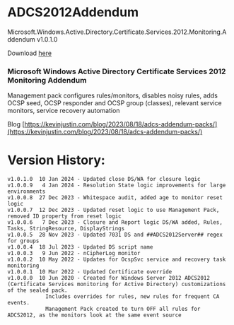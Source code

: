 # ADCS2012Addendum
Microsoft.Windows.Active.Directory.Certificate.Services.2012.Monitoring.Addendum v1.0.1.0

Download [here](https://github.com/theKevinJustin/ADCS2012Addendum/blob/main/Microsoft.Windows.Active.Directory.Certificate.Services.2012.Monitoring.Addendum.xml)

### Microsoft Windows Active Directory Certificate Services 2012 Monitoring Addendum
Management pack configures rules/monitors, disables noisy rules, adds OCSP seed, OCSP responder and OCSP group (classes), relevant service monitors, service recovery automation

Blog [https://kevinjustin.com/blog/2023/08/18/adcs-addendum-packs/](https://kevinjustin.com/blog/2023/08/18/adcs-addendum-packs/)

# Version History:
```
v1.0.1.0  10 Jan 2024 - Updated close DS/WA for closure logic
v1.0.0.9   4 Jan 2024 - Resolution State logic improvements for large environments
v1.0.0.8  27 Dec 2023 - Whitespace audit, added age to monitor reset logic
v1.0.0.7  12 Dec 2023 - Updated reset logic to use Management Pack, removed ID property from reset logic
v1.0.0.6   7 Dec 2023 - Closure and Report logic DS/WA added, Rules, Tasks, StringResource, DisplayStrings
v1.0.0.5  28 Nov 2023 - Updated 7031 DS and ##ADCS2012Server## regex for groups
v1.0.0.4  18 Jul 2023 - Updated DS script name
v1.0.0.3   9 Jun 2022 - nCipherLog monitor
v1.0.0.2  10 May 2022 - Updates for OcspSvc service and recovery task monitoring
v1.0.0.1  10 Mar 2022 - Updated Certificate override		  
v1.0.0.0  10 Jun 2020 - Created for Windows Server 2012 ADCS2012 (Certificate Services monitoring for Active Directory) customizations of the sealed pack.
			Includes overrides for rules, new rules for frequent CA events.
			Management Pack created to turn OFF all rules for ADCS2012, as the monitors look at the same event source
```
